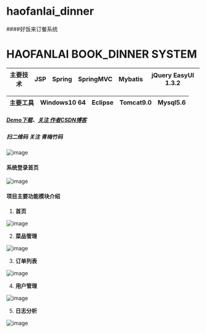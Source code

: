 # haofanlai_dinner


####好饭来订餐系统 

# HAOFANLAI BOOK_DINNER SYSTEM

主要技术|JSP |Spring |SpringMVC |Mybatis |jQuery EasyUI 1.3.2 |
---|---|---|---|---|---

主要工具|Windows10 64 |Eclipse |Tomcat9.0 |Mysql5.6
---|---|---|---|---

##### [Demo下载](https://github.com/michaelwuyu/Supply-Marketing-Management-System)、[关注 作者CSDN博客](https://blog.csdn.net/weixin_43258908)

##### 扫二维码 关注 青梅竹码
![image](https://github.com/michaelwuyu/Supply-Marketing-Management-System/blob/master/images/66.jpg)

#### 系统登录首页

![image](https://github.com/michaelwuyu/haofanlai_dinner/blob/master/images/2.jpg)

#### 项目主要功能模块介绍

1. **首页**

![image](https://github.com/michaelwuyu/haofanlai_dinner/blob/master/images/3.jpg)


2. **菜品管理**

![image](https://github.com/michaelwuyu/haofanlai_dinner/blob/master/images/4.jpg)

3. **订单列表**

![image](https://github.com/michaelwuyu/haofanlai_dinner/blob/master/images/10.jpg)

4. **用户管理**

![image](https://github.com/michaelwuyu/haofanlai_dinner/blob/master/images/5.jpg)

5. **日志分析**

![image](https://github.com/michaelwuyu/haofanlai_dinner/blob/master/images/7.jpg)

